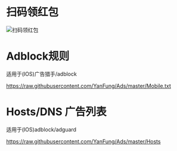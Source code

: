 # 扫码领红包
![扫码领红包](https://raw.githubusercontent.com/YanFung/Ads/master/Pictures/1.png)

# Adblock规则

适用于(IOS)广告猎手/adblock

https://raw.githubusercontent.com/YanFung/Ads/master/Mobile.txt

# Hosts/DNS  广告列表

适用于(IOS)adblock/adguard

https://raw.githubusercontent.com/YanFung/Ads/master/Hosts
